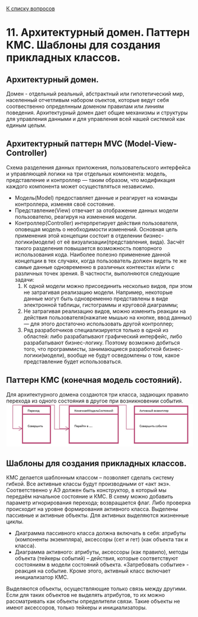 [К списку вопросов](exam_oop.md)

# 11. Архитектурный домен. Паттерн КМС. Шаблоны для создания прикладных классов.

## Архитектурный домен.
Домен - отдельный реальный, абстрактный или гипотетический мир, населенный отчетливым набором оъектов, которые ведут себя соотвественно определнным доменом правилам или линиям поведения. Архитектурный домен дает общие механизмы и структуры для управления данными и для управления всей нашей системой как единым целым.

## Архитектурный паттерн MVC (Model-View-Controller)
Схема разделения данных приложения, пользовательского интерфейса и управляющей логики на три отдельных компонента: модель, представление и контроллер — таким образом, что модификация каждого компонента может осуществляться независимо.

* Модель(Model) предоставляет данные и реагирует на команды контроллера, изменяя своё состояние.
* Представление(View) отвечает за отображение данных модели пользователю, реагируя на изменения модели.
* Контроллер(Controller) интерпретирует действия пользователя, оповещая модель о необходимости изменений. Основная цель применения этой концепции состоит в отделении бизнес-логики(модели) от её визуализации(представления, вида). Засчёт такого разделения повышается возможность повторного использования кода. Наиболее полезно применение данной концепции в тех случаях, когда пользователь должен видеть те же самые данные одновременно в различных контекстах и/или с различных точек зрения. В частности, выполняются следующие задачи:
    1. К одной модели можно присоединить несколько видов, при этом не затрагивая реализацию модели. Например, некоторые данные могут быть одновременно представлены в виде электронной таблицы, гистограммы и круговой диаграммы;
    2. Не затрагивая реализацию видов, можно изменить реакции на действия пользователя(нажатие мышью на кнопке, ввод данных) — для этого достаточно использовать другой контроллер;
    3. Ряд разработчиков специализируется только в одной из областей: либо разрабатывают графический интерфейс, либо разрабатывают бизнес-логику. Поэтому возможно добиться того, что программисты, занимающиеся разработкой бизнес-логики(модели), вообще не будут осведомлены о том, какое представление будет использоваться.

## Паттерн КМС (конечная модель состояний).
Для архитектурного домена создаются три класса, задающих правило перехода из одного состояния в другое при возникновении события.
![](11.png)

## Шаблоны для создания прикладных классов.
КМС делается шаблонным классом – позволяет сделать систему гибкой. Все активные классы будут производными от «акт экз». Соответственно у АЭ должен быть конструктор, в который мы передаём начальное состояние и КМС. В схему можно добавить параметр игнорирования перехода; возвращается флаг. Либо проверка происходит на уровне формирования активного класса. Выделены пассивные и активные объекты. Для активных выделяются жизненные циклы.

* Диаграмма пассивного класса должна включать в себя: атрибуты (компоненты экземпляра), аксессоры (сет и гет) (как объекта так и класса).
* Диаграмма активного: атрибуты, аксессоры (как правило), методы объекта (тейкеры событий) – действия, которые соответствуют состояниям в модели состояний объекта. «Затребовать событие» - реакция на событие. Кроме этого, активный класс включает инициализатор КМС.

Выделяются объекты, осуществляющие только связь между другими. Если для таких объектов не выделять атрибутов, то их можно рассматривать как объекты определители связи. Такие объекты не имеют аксессоров, только тейкеры и инициализаторы.
